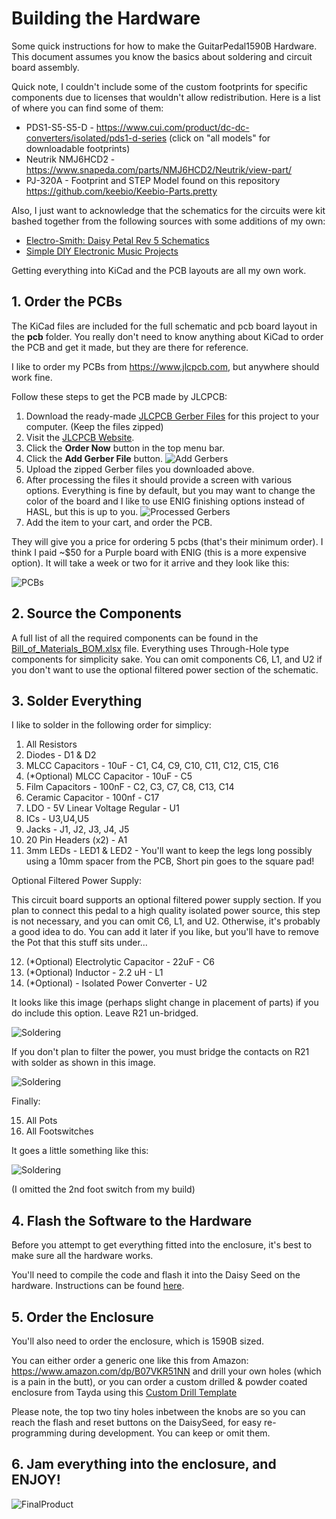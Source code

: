 # Building the Hardware
Some quick instructions for how to make the GuitarPedal1590B Hardware.  This document assumes you know the basics about soldering and circuit board assembly.

Quick note, I couldn't include some of the custom footprints for specific components due to licenses that wouldn't allow redistribution.  Here is a list of where you can find some of them:

* PDS1-S5-S5-D - https://www.cui.com/product/dc-dc-converters/isolated/pds1-d-series (click on "all models" for downloadable footprints)
* Neutrik NMJ6HCD2 - https://www.snapeda.com/parts/NMJ6HCD2/Neutrik/view-part/
* PJ-320A - Footprint and STEP Model found on this repository https://github.com/keebio/Keebio-Parts.pretty

Also, I just want to acknowledge that the schematics for the circuits were kit bashed together from the following sources with some additions of my own:

* [Electro-Smith: Daisy Petal Rev 5 Schematics](https://github.com/electro-smith/Hardware/blob/master/reference/daisy_petal/ES_Daisy_Petal_Rev5.pdf)
* [Simple DIY Electronic Music Projects](https://diyelectromusic.wordpress.com/2022/08/29/3v3-midi-module-pcb/)

Getting everything into KiCad and the PCB layouts are all my own work.

## 1. Order the PCBs

The KiCad files are included for the full schematic and pcb board layout in the **pcb** folder.  You really don't need to know anything about KiCad to order the PCB and get it made, but they are there for reference.

I like to order my PCBs from https://www.jlcpcb.com, but anywhere should work fine.

Follow these steps to get the PCB made by JLCPCB:

1. Download the ready-made [JLCPCB Gerber Files](../pcb/JLCPCB-Gerbers/DaisySeedPedal1590b-Rev6-gerbers.zip) for this project to your computer. (Keep the files zipped)
2. Visit the [JLCPCB Website](https://www.jlcpcb.com).
3. Click the **Order Now** button in the top menu bar.
4. Click the **Add Gerber File** button. ![Add Gerbers](images/JLCPCB-OrderNow.png)
5. Upload the zipped Gerber files you downloaded above.
6. After processing the files it should provide a screen with various options. Everything is fine by default, but you may want to change the color of the board and I like to use ENIG finishing options instead of HASL, but this is up to you. ![Processed Gerbers](images/JLCPCB-Options.png)
7. Add the item to your cart, and order the PCB.

They will give you a price for ordering 5 pcbs (that's their minimum order).  I think I paid ~$50 for a Purple board with ENIG (this is a more expensive option).  It will take a week or two for it arrive and they look like this:

![PCBs](images/PCBs.png)

## 2. Source the Components

A full list of all the required components can be found in the [Bill_of_Materials_BOM.xlsx](Bill_of_Materials_BOM.xlsx) file.  Everything uses Through-Hole type components for simplicity sake. You can omit components C6, L1, and U2 if you don't want to use the optional filtered power section of the schematic.

## 3. Solder Everything

I like to solder in the following order for simplicy:

1. All Resistors
2. Diodes - D1 & D2
3. MLCC Capacitors - 10uF - C1, C4, C9, C10, C11, C12, C15, C16
4. (*Optional) MLCC Capacitor - 10uF - C5
5. Film Capacitors - 100nF - C2, C3, C7, C8, C13, C14
6. Ceramic Capacitor - 100nf - C17
7. LDO - 5V Linear Voltage Regular - U1
8. ICs - U3,U4,U5
9. Jacks - J1, J2, J3, J4, J5
10. 20 Pin Headers (x2) - A1
11. 3mm LEDs - LED1 & LED2 - You'll want to keep the legs long possibly using a 10mm spacer from the PCB, Short pin goes to the square pad!

Optional Filtered Power Supply:

This circuit board supports an optional filtered power supply section. If you plan to connect this pedal to a high quality isolated power source, this step is not necessary, and you can omit C6, L1, and U2. Otherwise, it's probably a good idea to do. You can add it later if you like, but you'll have to remove the Pot that this stuff sits under...

12. (*Optional) Electrolytic Capacitor - 22uF - C6
13. (*Optional) Inductor - 2.2 uH - L1
14. (*Optional) - Isolated Power Converter - U2

It looks like this image (perhaps slight change in placement of parts) if you do include this option. Leave R21 un-bridged.

![Soldering](images/FilteredPower.png)

If you don't plan to filter the power, you must bridge the contacts on R21 with solder as shown in this image.

![Soldering](images/FilteredPowerBypass.png)

Finally:

15. All Pots
16. All Footswitches

It goes a little something like this:

![Soldering](images/Soldering.gif)

(I omitted the 2nd foot switch from my build)

## 4. Flash the Software to the Hardware

Before you attempt to get everything fitted into the enclosure, it's best to make sure all the hardware works.

You'll need to compile the code and flash it into the Daisy Seed on the hardware. Instructions can be found [here](../../../Software/GuitarPedal/README.md).

## 5. Order the Enclosure

You'll also need to order the enclosure, which is 1590B sized.

You can either order a generic one like this from Amazon: https://www.amazon.com/dp/B07VKR51NN and drill your own holes (which is a pain in the butt), or you can order a custom drilled & powder coated enclosure from Tayda using this [Custom Drill Template](https://drill.taydakits.com/box-designs/new?public_key=YWRhVFFGU0Z2c3RJR09VQ1U4S3EvUT09Cg==)

Please note, the top two tiny holes inbetween the knobs are so you can reach the flash and reset buttons on the DaisySeed, for easy re-programming during development.  You can keep or omit them. 

## 6. Jam everything into the enclosure, and ENJOY!

![FinalProduct](images/FinalProduct.png)
